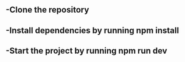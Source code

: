 ## -Clone the repository
## -Install dependencies by running npm install
## -Start the project by running npm run dev